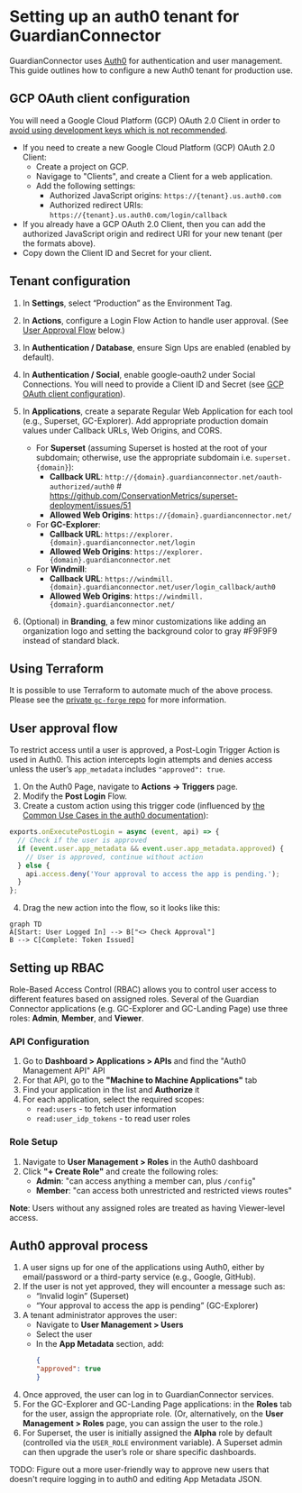 # Setting up an auth0 tenant for GuardianConnector

GuardianConnector uses [Auth0](https://auth0.com/) for authentication and user management. This guide outlines how to configure a new Auth0 tenant for production use.

## GCP OAuth client configuration

You will need a Google Cloud Platform (GCP) OAuth 2.0 Client in order to [avoid using development keys which is not recommended](https://community.auth0.com/t/confusing-dev-keys-error-message-when-using-production-keys/74273).

*  If you need to create a new Google Cloud Platform (GCP) OAuth 2.0 Client:
   * Create a project on GCP.
   * Navigage to "Clients", and create a Client for a web application.
   * Add the following settings:
     * Authorized JavaScript origins:
`https://{tenant}.us.auth0.com`
     * Authorized redirect URIs:
`https://{tenant}.us.auth0.com/login/callback`
 * If you already have a GCP OAuth 2.0 Client, then you can add the authorized JavaScript origin and redirect URI for your new tenant (per the formats above).
 * Copy down the Client ID and Secret for your client.

## Tenant configuration

1. In **Settings**, select “Production” as the Environment Tag.
2. In **Actions**, configure a Login Flow Action to handle user approval. (See [ User Approval Flow](#user-approval-flow) below.)
4. In **Authentication / Database**, ensure Sign Ups are enabled (enabled by default).
5. In **Authentication / Social**, enable google-oauth2 under Social Connections. You will need to provide a Client ID and Secret (see [GCP OAuth client configuration](#gcp-oauth-client-configuration)).

1.  In **Applications**, create a separate Regular Web Application for each tool (e.g., Superset, GC-Explorer). Add appropriate production domain values under Callback URLs, Web Origins, and CORS.
    * For **Superset** (assuming Superset is hosted at the root of your subdomain; otherwise, use the appropriate subdomain i.e. `superset.{domain}`):
      * **Callback URL**: `http://{domain}.guardianconnector.net/oauth-authorized/auth0` # https://github.com/ConservationMetrics/superset-deployment/issues/51
      * **Allowed Web Origins**: `https://{domain}.guardianconnector.net/`
    * For **GC-Explorer**:
      * **Callback URL**: `https://explorer.{domain}.guardianconnector.net/login`
      * **Allowed Web Origins**: `https://explorer.{domain}.guardianconnector.net`
    * For **Windmill**:
      * **Callback URL**: `https://windmill.{domain}.guardianconnector.net/user/login_callback/auth0`
      * **Allowed Web Origins**: `https://windmill.{domain}.guardianconnector.net/`
2.  (Optional) in **Branding**, a few minor customizations like adding an organization logo and setting the background color to gray #F9F9F9 instead of standard black.

## Using Terraform

It is possible to use Terraform to automate much of the above process. Please see the [private `gc-forge` repo](https://github.com/ConservationMetrics/gc-forge/blob/main/terraform/modules/auth0-client/README.md) for more information.

## User approval flow

To restrict access until a user is approved, a Post-Login Trigger Action is used in Auth0. This action intercepts login attempts and denies access unless the user’s `app_metadata` includes `"approved": true`.

1. On the Auth0 Page, navigate to **Actions -> Triggers** page.
2. Modify the **Post Login** Flow.
3. Create a custom action using this trigger code (influenced by [the Common Use Cases in the auth0 documentation](https://auth0.com/docs/customize/actions/flows-and-triggers/login-flow#common-use-cases)):
  ```jsx
  exports.onExecutePostLogin = async (event, api) => {
    // Check if the user is approved
    if (event.user.app_metadata && event.user.app_metadata.approved) {
      // User is approved, continue without action
    } else {
      api.access.deny('Your approval to access the app is pending.');
    }
  };
  ```

4. Drag the new action into the flow, so it looks like this:
  ```mermaid
  graph TD
  A[Start: User Logged In] --> B["<> Check Approval"]
  B --> C[Complete: Token Issued]
  ```

## Setting up RBAC

Role-Based Access Control (RBAC) allows you to control user access to different features based on assigned roles. Several of the Guardian Connector applications (e.g. GC-Explorer and GC-Landing Page) use three roles: **Admin**, **Member**, and **Viewer**.

### API **Configuration**

1. Go to **Dashboard > Applications > APIs** and find the "Auth0 Management API" API
2. For that API, go to the **"Machine to Machine Applications"** tab
3. Find your application in the list and **Authorize** it
4. For each application, select the required scopes:
   * `read:users` - to fetch user information
   * `read:user_idp_tokens` - to read user roles

### Role Setup

1. Navigate to **User Management > Roles** in the Auth0 dashboard
2. Click **"+ Create Role"** and create the following roles:
   * **Admin**: "can access anything a member can, plus `/config`"
   * **Member**: "can access both unrestricted and restricted views routes"

**Note**: Users without any assigned roles are treated as having Viewer-level access.

## Auth0 approval process

1. A user signs up for one of the applications using Auth0, either by email/password or a third-party service (e.g., Google, GitHub).
2. If the user is not yet approved, they will encounter a message such as:
   * “Invalid login” (Superset)
   * “Your approval to access the app is pending” (GC-Explorer)
3. A tenant administrator approves the user:
   * Navigate to **User Management > Users**
   * Select the user
   * In the **App Metadata** section, add:
     ```json
     {
     "approved": true
     }
     ```
4. Once approved, the user can log in to GuardianConnector services.
5. For the GC-Explorer and GC-Landing Page applications: in the **Roles** tab for the user, assign the appropriate role. (Or, alternatively, on the **User Management > Roles** page, you can assign the user to the role.)
6. For Superset, the user is initially assigned the **Alpha** role by default (controlled via the `USER_ROLE` environment variable). A Superset admin can then upgrade the user’s role or share specific dashboards.

TODO: Figure out a more user-friendly way to approve new users that doesn't require logging in to auth0 and editing App Metadata JSON.